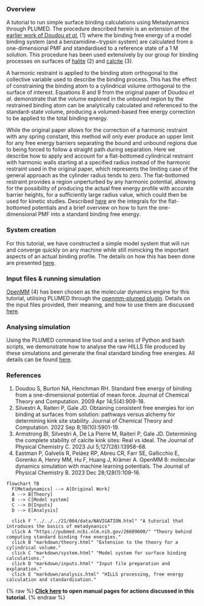 <h3>Overview</h3>

A tutorial to run simple surface binding calculations using Metadynamics through PLUMED. The procedure described herein is an extension of the [earlier work of Doudou <em>et al.</em>](https://pubmed.ncbi.nlm.nih.gov/26609600/) (1) where the binding free energy of a model binding system (and a benzamidine−trypsin system) are calculated from a one-dimensional PMF and standardised to a reference state of a 1 M solution. This procedure has been used extensively by our group for binding processes on surfaces of [halite](https://pubs.acs.org/doi/full/10.1021/acs.jctc.2c00787) (2) and [calcite](https://pubs.acs.org/doi/full/10.1021/acs.jpcc.3c02864) (3).

A harmonic restraint is applied to the binding atom orthogonal to the collective variable used to describe the binding process. This has the effect of constraining the binding atom to a cylindrical volume orthogonal to the surface of interest. Equations 8 and 9 from the original paper of Doudou <em>et al.</em> demonstrate that the volume explored in the unbound region by the restrained binding atom can be analytically calculated and referenced to the standard-state volume, producing a volumed-based free energy correction to be applied to the total binding energy. 

While the original paper allows for the correction of a harmonic restraint with any spring constant, this method will only ever produce an upper limit for any free energy barriers separating the bound and unbound regions due to being forced to follow a straight path during separation. Here we describe how to apply and account for a flat-bottomed cylindrical restraint with harmonic walls starting at a specified radius instead of the harmonic restraint used in the original paper, which represents the limiting case of the general approach as the cylinder radius tends to zero. The flat-bottomed restraint provides a region unperturbed by any harmonic potential, allowing for the possibility of producing the actual free energy profile with accurate barrier heights, for a sufficiently large radius value, which could then be used for kinetic studies. Described [here](markdown/theory.md) are the integrals for the flat-bottomed potentials and a brief overview on how to turn the one-dimensional PMF into a standard binding free energy.

<h3>System creation</h3>

For this tutorial, we have constructed a simple model system that will run and converge quickly on any machine while still mimicking the important aspects of an actual binding profile. The details on how this has been done are presented [here](markdown/system.md).

<h3>Input files & running simulation</h3>

[OpenMM](https://github.com/openmm/openmm) (4) has been chosen as the molecular dynamics engine for this tutorial, utilising PLUMED through the [openmm-plumed plugin](https://github.com/openmm/openmm-plumed). Details on the input files provided, their meaning, and how to use them are discussed [here](markdown/inputs.md).

<h3>Analysing simulation</h3>

Using the PLUMED command line tool and a series of Python and bash scripts, we demonstrate how to analyse the raw HILLS file produced by these simulations and generate the final standard binding free energies. All details can be found [here](markdown/analysis.md).

<h3>References</h3>

1. Doudou S, Burton NA, Henchman RH. Standard free energy of binding from a one-dimensional potential of mean force. Journal of Chemical Theory and Computation. 2009 Apr 14;5(4):909-18.
2. Silvestri A, Raiteri P, Gale JD. Obtaining consistent free energies for ion binding at surfaces from solution: pathways versus alchemy for determining kink site stability. Journal of Chemical Theory and Computation. 2022 Sep 8;18(10):5901-19.
3. Armstrong BI, Silvestri A, De La Pierre M, Raiteri P, Gale JD. Determining the complete stability of calcite kink sites: Real vs ideal. The Journal of Physical Chemistry C. 2023 Jul 5;127(28):13958-68.
4. Eastman P, Galvelis R, Peláez RP, Abreu CR, Farr SE, Gallicchio E, Gorenko A, Henry MM, Hu F, Huang J, Krämer A. OpenMM 8: molecular dynamics simulation with machine learning potentials. The Journal of Physical Chemistry B. 2023 Dec 28;128(1):109-16.

```mermaid
flowchart TB
  F[Metadynamics] --> A[Original Work]
  A --> B[Theory]
  B --> C[Model system]
  C --> D[Inputs]
  D --> E[Analysis]

  click F "../../../21/004/data/NAVIGATION.html" "A tutorial that introduces the basics of metadynanics"
  click A "https://pubmed.ncbi.nlm.nih.gov/26609600/" "Theory behind computing standard binding free energies."
  click B "markdown/theory.html" "Extension to the theory for a cylindrical volume."
  click C "markdown/system.html" "Model system for surface binding calculations."
  click D "markdown/inputs.html" "Input file preparation and explanation."
  click E "markdown/analysis.html" "HILLS processing, free energy calculation and standardisation."
```
{% raw %}
<b><a href="https://www.plumed.org/doc-master/user-doc/html/actionlist/?actions=CUSTOM,BIASVALUE,FIXEDATOM,PRINT,METAD,DISTANCE,LOWER_WALLS,RESTART,UNITS,FLUSH,UPPER_WALLS" target="_blank">Click here</a> to open manual pages for actions discussed in this tutorial.</b>
{% endraw %}
